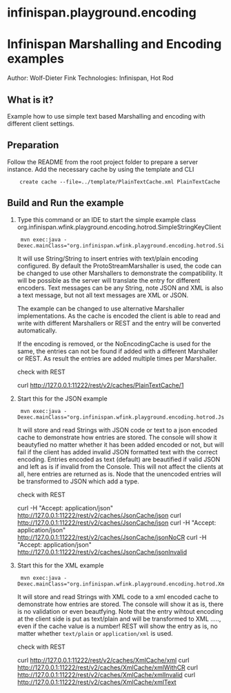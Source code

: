 # infinispan.playground.encoding
Infinispan Marshalling and Encoding examples
============================================

Author: Wolf-Dieter Fink
Technologies: Infinispan, Hot Rod


What is it?
-----------

Example how to use simple text based Marshalling and encoding with different client settings.

Preparation
-------------
Follow the README from the root project folder to prepare a server instance.
Add the necessary cache by using the template and CLI

        create cache --file=../template/PlainTextCache.xml PlainTextCache


Build and Run the example
-------------------------

1. Type this command or an IDE to start the simple example class org.infinispan.wfink.playground.encoding.hotrod.SimpleStringKeyClient

        mvn exec:java -Dexec.mainClass="org.infinispan.wfink.playground.encoding.hotrod.SimpleStringClient"

   It will use String/String to insert entries with text/plain encoding configured.
   By default the ProtoStreamMarshaller is used, the code can be changed to use other Marshallers to demonstrate the compatibility.
   It will be possible as the server will translate the entry for different encoders.
   Text messages can be any String, note JSON and XML is also a text message, but not all text messages are XML or JSON.

   The example can be changed to use alternative Marshaller implementations. As the cache is encoded the client is able to read and write with different Marshallers
   or REST and the entry will be converted automatically.

   If the encoding is removed, or the NoEncodingCache is used for the same, the entries can not be found if added with a different Marshaller or REST.
   As result the entries are added multiple times per Marshaller.

    check with REST

     curl http://127.0.0.1:11222/rest/v2/caches/PlainTextCache/1


2. Start this for the JSON example

        mvn exec:java -Dexec.mainClass="org.infinispan.wfink.playground.encoding.hotrod.JsonClient"

   It will store and read Strings with JSON code or text to a json encoded cache to demonstrate how entries are stored.
   The console will show it beautyfied no matter whether it has been added encoded or not,
   but will fail if the client has added invalid JSON formatted text with the correct encoding.
   Entries encoded as text (default) are beautified if valid JSON and left as is if invalid from the Console.
   This will not affect the clients at all, here entries are returned as is.
   Node that the unencoded entries will be transformed to JSON which add a type.

    check with REST

     curl -H "Accept: application/json" http://127.0.0.1:11222/rest/v2/caches/JsonCache/json
     curl http://127.0.0.1:11222/rest/v2/caches/JsonCache/json
     curl -H "Accept: application/json" http://127.0.0.1:11222/rest/v2/caches/JsonCache/jsonNoCR
     curl -H "Accept: application/json" http://127.0.0.1:11222/rest/v2/caches/JsonCache/jsonInvalid

3. Start this for the XML example

        mvn exec:java -Dexec.mainClass="org.infinispan.wfink.playground.encoding.hotrod.XmlClient"

   It will store and read Strings with XML code to a xml encoded cache to demonstrate how entries are stored.
   The console will show it as is, there is no validation or even beautfying.
   Note that the entry wihtout encoding at the client side is put as text/plain and will be transformed to XML <string>.....</string>, even if the cache value is a number!
   REST will show the entry as is, no matter whether `text/plain` or `application/xml` is used.

    check with REST

     curl http://127.0.0.1:11222/rest/v2/caches/XmlCache/xml
     curl http://127.0.0.1:11222/rest/v2/caches/XmlCache/xmlWithCR
     curl http://127.0.0.1:11222/rest/v2/caches/XmlCache/xmlInvalid
     curl http://127.0.0.1:11222/rest/v2/caches/XmlCache/xmlText
